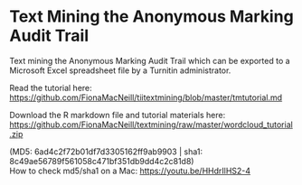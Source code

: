 # Text Mining the Anonymous Marking Audit Trail
Text mining the Anonymous Marking Audit Trail which can be exported to a Microsoft Excel spreadsheet file by a Turnitin administrator.

Read the tutorial here: https://github.com/FionaMacNeill/tiitextmining/blob/master/tmtutorial.md

Download the R markdown file and tutorial materials here:<br> 
https://github.com/FionaMacNeill/textmining/raw/master/wordcloud_tutorial.zip

(MD5: 6ad4c2f72b01df7d3305162ff9ab9903 | sha1: 8c49ae56789f561058c471bf351db9dd4c2c81d8)<br>
How to check md5/sha1 on a Mac: https://youtu.be/HHdrIlHS2-4
